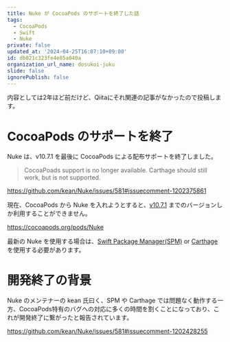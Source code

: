 ```yaml
---
title: Nuke が CocoaPods のサポートを終了した話
tags:
  - CocoaPods
  - Swift
  - Nuke
private: false
updated_at: '2024-04-25T16:07:10+09:00'
id: db021c323fe4e85a040a
organization_url_name: dosukoi-juku
slide: false
ignorePublish: false
---
```

内容としては2年ほど前だけど、Qiitaにそれ関連の記事がなかったので投稿します。

# CocoaPods のサポートを終了
Nuke は、v10.7.1 を最後に CocoaPods による配布サポートを終了しました。
> CocoaPoads support is no longer available. Carthage should still work, but is not supported.

https://github.com/kean/Nuke/issues/581#issuecomment-1202375861

現在、CocoaPods から Nuke を入れようとすると、[v10.7.1](https://github.com/CocoaPods/Specs/blob/efb8d93eca5826423320598b1bf6dd770986d93e/Specs/3/d/e/Nuke/10.7.1/Nuke.podspec.json#L3) までのバージョンしか利用することができません。

https://cocoapods.org/pods/Nuke

最新の Nuke を使用する場合は、[Swift Package Manager(SPM)](https://swiftpackageindex.com/kean/Nuke) or [Carthage](https://github.com/Carthage/Carthage) を使用する必要があります。


# 開発終了の背景
Nuke のメンテナーの kean 氏曰く、SPM や Carthage では問題なく動作する一方、CocoaPods特有のバグへの対応に多くの時間を割くことになっており、これが開発終了に繋がったと報告されています。

https://github.com/kean/Nuke/issues/581#issuecomment-1202428255
